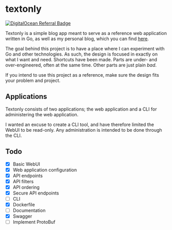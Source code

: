 # textonly

[![DigitalOcean Referral Badge](https://web-platforms.sfo2.cdn.digitaloceanspaces.com/WWW/Badge%201.svg)](https://www.digitalocean.com/?refcode=9934dd76e407&utm_campaign=Referral_Invite&utm_medium=Referral_Program&utm_source=badge)

Textonly is a simple blog app meant to serve as a reference web application written in Go, as well as my personal blog, which you can find [here](https://islandwind.me/).

The goal behind this project is to have a place where I can experiment with Go and other technologies. As such, the design is focused in exactly on what I want and need. Shortcuts have been made. Parts are under- and over-engineered, often at the same time. Other parts are just plain _bad_.

If you intend to use this project as a reference, make sure the design fits your problem and project.

## Applications

Textonly consists of two applications; the web application and a CLI for administering the web application.

I wanted an excuse to create a CLI tool, and have therefore limited the WebUI to be read-only. Any administration is intended to be done through the CLI.

## Todo

- [x] Basic WebUI
- [x] Web application configuration
- [x] API endpoints
- [x] API filters
- [x] API ordering
- [x] Secure API endpoints
- [ ] CLI
- [x] Dockerfile
- [ ] Documentation
- [x] Swagger
- [ ] Implement ProtoBuf

